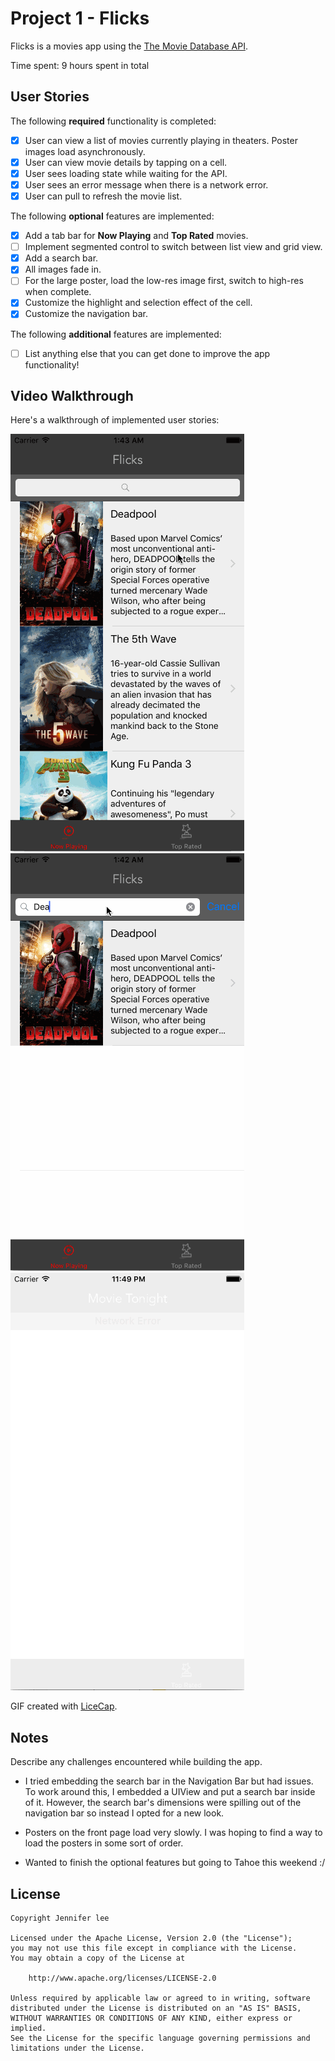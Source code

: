 # Project 1 - Flicks

Flicks is a movies app using the [The Movie Database API](http://docs.themoviedb.apiary.io/#).

Time spent: 9 hours spent in total

## User Stories

The following **required** functionality is completed:

- [x] User can view a list of movies currently playing in theaters. Poster images load asynchronously.
- [x] User can view movie details by tapping on a cell.
- [x] User sees loading state while waiting for the API.
- [x] User sees an error message when there is a network error.
- [x] User can pull to refresh the movie list.

The following **optional** features are implemented:

- [x] Add a tab bar for **Now Playing** and **Top Rated** movies.
- [ ] Implement segmented control to switch between list view and grid view.
- [x] Add a search bar.
- [x] All images fade in.
- [ ] For the large poster, load the low-res image first, switch to high-res when complete.
- [x] Customize the highlight and selection effect of the cell.
- [x] Customize the navigation bar.

The following **additional** features are implemented:

- [ ] List anything else that you can get done to improve the app functionality!

## Video Walkthrough

Here's a walkthrough of implemented user stories:

![Video Walkthrough](HW1-requiredFeatures.gif)
![Video Walkthrough for Search](HW1-search.gif)
![Video Walkthrough for Network Error](HW1-networkError.gif)

GIF created with [LiceCap](http://www.cockos.com/licecap/).

## Notes

Describe any challenges encountered while building the app.

- I tried embedding the search bar in the Navigation Bar but had issues.
To work around this, I embedded a UIView and put a search bar inside of it.
However, the search bar's dimensions were spilling out of the navigation bar
so instead I opted for a new look.

- Posters on the front page load very slowly. I was hoping to find a way to
load the posters in some sort of order.

- Wanted to finish the optional features but going to Tahoe this weekend :/

## License

    Copyright Jennifer lee

    Licensed under the Apache License, Version 2.0 (the "License");
    you may not use this file except in compliance with the License.
    You may obtain a copy of the License at

        http://www.apache.org/licenses/LICENSE-2.0

    Unless required by applicable law or agreed to in writing, software
    distributed under the License is distributed on an "AS IS" BASIS,
    WITHOUT WARRANTIES OR CONDITIONS OF ANY KIND, either express or implied.
    See the License for the specific language governing permissions and
    limitations under the License.